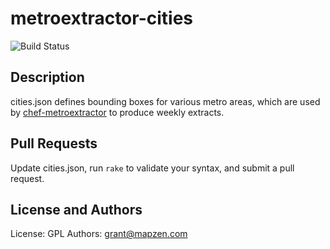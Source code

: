 metroextractor-cities
=====================
![Build Status](https://circleci.com/gh/mapzen/metroextractor-cities.png?circle-token=143ea95327e7591cf64082ca9a790c5014529c3b)

Description
-----------
cities.json defines bounding boxes for various metro areas, which are used by [chef-metroextractor]()
to produce weekly extracts.

Pull Requests
-------------
Update cities.json, run `rake` to validate your syntax, and submit a pull request.

License and Authors
-------------------
License: GPL
Authors: grant@mapzen.com
